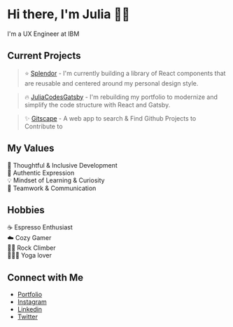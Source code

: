 # Hi there, I'm Julia 👋🏻
I'm a UX Engineer at IBM

## Current Projects <br/>
> ⭐️ [Splendor](https://github.com/juliajcodes/Splender) - I'm currently building a library of React components that are reusable and centered around my personal design style.

> 🔥 [JuliaCodesGatsby](https://github.com/juliajcodes/JuliaCodesGatsby) - I'm rebuilding my portfolio to modernize and simplify the code structure with React and Gatsby.

> ✨ [Gitscape](https://github.com/juliajcodes/gitscape) - A web app to search & Find Github Projects to Contribute to



## My Values
🧠 Thoughtful & Inclusive Development <br/>
🖤 Authentic Expression <br/>
💡 Mindset of Learning & Curiosity <br/>
🙌 Teamwork & Communication

## Hobbies
☕️ Espresso Enthusiast <br/>
☁️ Cozy Gamer </br>
🧗🏼 Rock Climber </br>
🧘🏼‍♀️ Yoga lover

## Connect with Me
- [Portfolio](https://www.juliacodes.com/) <br/>
- [Instagram](https://www.instagram.com/juliacodes) <br/>
- [Linkedin](https://www.linkedin.com/in/juliacodes/) <br/>
- [Twitter](https://twitter.com/julia_codes) <br/>
